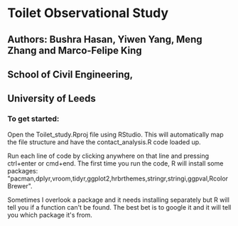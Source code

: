 # Toilet Observational Study

## Authors: Bushra Hasan, Yiwen Yang, Meng Zhang and Marco-Felipe King
## School of Civil Engineering,
## University of Leeds

### To get started:
Open the Toilet_study.Rproj file using RStudio. This will automatically map the file structure and have the contact_analysis.R code loaded up.

Run each line of code by clicking anywhere on that line and pressing ctrl+enter or cmd+end. The first time you run the code, R will install some packages:
"pacman,dplyr,vroom,tidyr,ggplot2,hrbrthemes,stringr,stringi,ggpval,RcolorBrewer".

Sometimes I overlook a package and it needs installing separately but R will tell you if a function can't be found. The best bet is to google it and it will tell you which package it's from.


